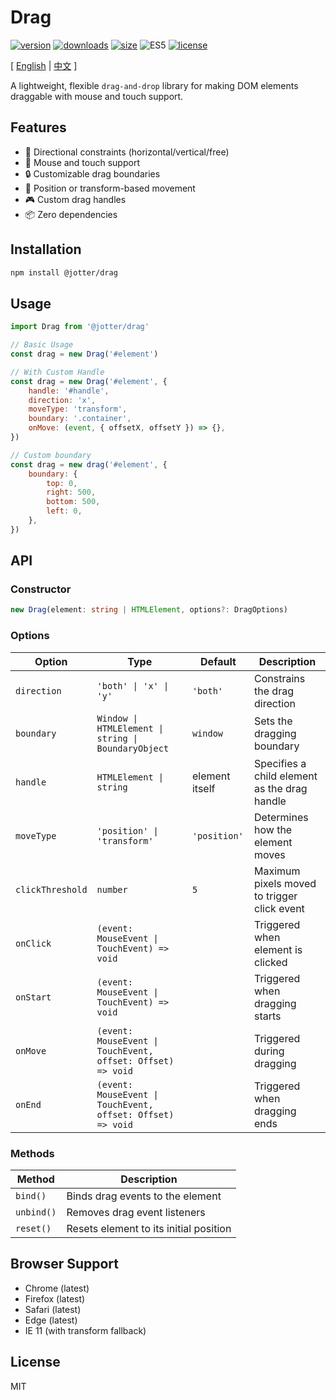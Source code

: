 # Drag

[![version](https://img.shields.io/npm/v/@jotter/drag?style=flat-square)](https://www.npmjs.com/package/@jotter/drag)
[![downloads](https://img.shields.io/npm/dm/@jotter/drag?style=flat-square)](https://www.npmjs.com/package/@jotter/drag)
[![size](https://img.shields.io/bundlephobia/minzip/@jotter/drag?style=flat-square)](https://bundlephobia.com/package/@jotter/drag)
![ES5](https://img.shields.io/badge/Supports-ES5-brightgreen?style=flat-square)
[![license](https://img.shields.io/npm/l/@jotter/drag?style=flat-square)](https://github.com/Meqn/jotter/blob/main/libs/Drag)

[ [English](README.md) | [中文](./README.zh_CN.md) ]

A lightweight, flexible `drag-and-drop` library for making DOM elements draggable with mouse and touch support.

## Features

- 🎯 Directional constraints (horizontal/vertical/free)
- 📱 Mouse and touch support
- 🔒 Customizable drag boundaries
- 🎨 Position or transform-based movement
- 🎮 Custom drag handles
- 📦 Zero dependencies

## Installation

```bash
npm install @jotter/drag
```

## Usage

```js
import Drag from '@jotter/drag'

// Basic Usage
const drag = new Drag('#element')

// With Custom Handle
const drag = new Drag('#element', {
	handle: '#handle',
	direction: 'x',
	moveType: 'transform',
	boundary: '.container',
	onMove: (event, { offsetX, offsetY }) => {},
})

// Custom boundary
const drag = new drag('#element', {
	boundary: {
		top: 0,
		right: 500,
		bottom: 500,
		left: 0,
	},
})
```

## API

### Constructor

```typescript
new Drag(element: string | HTMLElement, options?: DragOptions)
```

### Options

| Option           | Type                                                        | Default        | Description                                  |
| ---------------- | ----------------------------------------------------------- | -------------- | -------------------------------------------- |
| `direction`      | `'both' \| 'x' \| 'y'`                                      | `'both'`       | Constrains the drag direction                |
| `boundary`       | `Window \| HTMLElement \| string \| BoundaryObject`         | `window`       | Sets the dragging boundary                   |
| `handle`         | `HTMLElement \| string`                                     | element itself | Specifies a child element as the drag handle |
| `moveType`       | `'position' \| 'transform'`                                 | `'position'`   | Determines how the element moves             |
| `clickThreshold` | `number`                                                    | `5`            | Maximum pixels moved to trigger click event  |
| `onClick`        | `(event: MouseEvent \| TouchEvent) => void`                 |                | Triggered when element is clicked            |
| `onStart`        | `(event: MouseEvent \| TouchEvent) => void`                 |                | Triggered when dragging starts               |
| `onMove`         | `(event: MouseEvent \| TouchEvent, offset: Offset) => void` |                | Triggered during dragging                    |
| `onEnd`          | `(event: MouseEvent \| TouchEvent, offset: Offset) => void` |                | Triggered when dragging ends                 |

### Methods

| Method     | Description                            |
| ---------- | -------------------------------------- |
| `bind()`   | Binds drag events to the element       |
| `unbind()` | Removes drag event listeners           |
| `reset()`  | Resets element to its initial position |

## Browser Support

- Chrome (latest)
- Firefox (latest)
- Safari (latest)
- Edge (latest)
- IE 11 (with transform fallback)

## License

MIT
